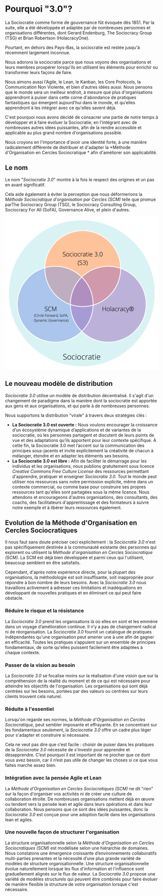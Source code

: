 # Pourquoi "3.0"?

La Sociocratie comme forme de gouvernance fût évoquée dès 1851. Par la suite, elle a été développée et adaptée par de nombreuses personnes et organisations différentes, dont Gerard Endenburg, The Sociocracy Group (TSG) et Brian Robertson (HolacracyOne).

Pourtant, en dehors des Pays-Bas, la sociocratie est restée jusqu'à récemment largement inconnue.

Nous adorons la sociocratie parce que nous voyons des organisations et leurs membres prospérer lorsqu'ils en utilisent les éléments pour enrichir ou transformer leurs façons de faire.

Nous aimons aussi l'Agile, le Lean, le Kanban, les Core Protocols, la Communication Non Violente, et bien d'autres idées aussi. Nous pensons que le monde sera un meilleur endroit, à mesure que plus d'organisations apprendront à puiser dans cette corne d'abondance de pratiques fantastiques qui émergent aujourd'hui dans le monde, et qu'elles apprendront à les intégrer avec ce qu'elles savent déjà.

C'est pourquoi nous avons décidé de consacrer une partie de notre temps à développer et à faire évoluer la Sociocratie, en l'intégrant avec de nombreuses autres idées puissantes, afin de la rendre accessible et applicable au plus grand nombre d'organisations possible.

Nous croyons en l'importance d'avoir une identité forte, à une manière radicalement différente de distribuer et d'adapter la *Méthode d'Organisation en Cercles Sociocratique * afin d'améliorer son applicabilité.

## Le nom

Le nom "*Sociocratie 3.0*" montre à la fois le respect des origines et un pas en avant significatif.

Cela aide également à éviter la perception que nous déformerions la *Méthode Sociocratique d'organisation par Cercles (SCM)* telle que promue parThe Sociocracy Group (TSG), le Sociocracy Consulting Group, Sociocracy For All (SoFA), Governance Alive, et plein d'autres.

![Trois variantes de sociocratie](img/context/sociocracy-variants.png)

## Le nouveau modèle de distribution

*Sociocratie 3.0* utilise un modèle de distribution décentralisé. Il s'agit d'un changement de paradigme dans la manière dont la sociocratie est apportée aux gens et aux organisations, et qui parle à de nombreuses personnes.

Nous supportons la distribution "virale" à travers deux stratégies clés :

* **La Sociocratie 3.0 est ouverte :** Nous voulons encourager la croissance d’un écosystème dynamique d’applications et de variantes de la sociocratie, où les personnes partagent et discutent de leurs points de vue et des adaptations qu’ils apportent pour leur contexte spécifique. À cette fin, la Sociocratie 3.0 met l’accent sur la communication des principes sous-jacents et invite explicitement la créativité de chacun à mélanger, étendre et en adapter les éléments ses besoins.
* **La Sociocratie 3.0 est libre :** Afin de faciliter le démarrage pour les individus et les organisations, nous publions gratuitement sous licence *Creative Commons Free Culture License* des ressources permettant d'apprendre, pratiquer et enseigner *Sociocratie 3.0*. Tout le monde peut utiliser nos ressources sans notre permission explicite, même dans un contexte commercial, ou comme base pour construire ses propres ressources tant qu'elles sont partagées sous la même licence. Nous attendons et encourageons d'autres organisations, des consultants, des coachs, des facilitateurs d'apprentissage et des formateurs à suivre notre exemple et à libérer leurs ressources également.

## Evolution de la Méthode d'Organisation en Cercles Sociocratiques

Il nous faut sans doute préciser ceci explicitement : la *Sociocratie 3.0* n'est pas spécifiquement destinée à la communauté existante des personnes qui explorent ou utilisent la *Méthode d'organisation en Cercles Sociocratique (SCM)*. La SCM est déjà bien développée et parmi ceux qui l'utilisent, beaucoup semblent en être satisfaits.

Cependant, d'après notre expérience directe, pour la plupart des organisations, la méthodologie est soit insuffisante, soit inappropriée pour répondre à bon nombre de leurs besoins. Avec la *Sociocratie 3.0* nous travaillons activement à adresser ces limitations et inadéquations en développant de nouvelles pratiques et en éliminant ce qui peut faire obstacle.

### Réduire le risque et la résistance

La *Sociocratie 3.0* prend les organisations là où elles en sont et les emmène dans un voyage d’amélioration continue. Il n’y a pas de changement radical ni de réorganisation. La *Sociocratie 3.0* fournit un catalogue de pratiques indépendantes qu'une organisation peut amener une à une afin de gagner en efficacité. Toutes les pratiques s’appuient sur un ensemble de principes fondamentaux, de sorte qu'elles puissent facilement être adaptées à chaque contexte.

### Passer de la vision au besoin

La *Sociocratie 3.0* se focalise moins sur la réalisation d'une vision que sur la compréhension de la réalité du moment et de ce qui est nécessaire pour atteindre les objectifs de l'organisation. Les organisations qui sont déjà centrées sur les besoins, portées par des valeurs ou centrées sur leurs clients trouvent cela naturel.

### Réduite à l'essentiel

Lorsqu'on regarde ses normes, la *Méthode d'Organisation en Cercles Sociocratique*, peut sembler imposante et effrayante. En se concentrant sur les fondamentaux seulement, la *Sociocratie 3.0* offre un cadre plus léger pour s'adapter et construire si nécessaire.

Cela ne veut pas dire que c’est facile : choisir de puiser dans les pratiques de la *Sociocratie 3.0* nécessite de s'investir pour apprendre et désapprendre. C’est pourquoi il est important de ne piocher que ce dont vous avez besoin, car il n’est pas utile de changer les choses si ce que vous faites marche assez bien.

### Intégration avec la pensée Agile et Lean

La *Méthode d'Organisation en Cercles Sociocratiques (SCM)* ne dit "rien" sur la façon d'organiser vos activités ni de créer une culture de collaboration étroite. De nombreuses organisations mettent déjà en œuvre ou tendent vers la pensée lean et agile dans leurs opérations et dans leur collaboration. Nous pensons que ce sont des idées puissantes, donc la *Sociocratie 3.0* est conçue pour une adoption facile dans les organisations lean et agiles.

### Une nouvelle façon de structurer l'organisation

La structure organisationnelle selon la *Méthode d'Organisation en Cercles Sociocratiques (SCM)* est modélisée selon une hiérarchie de domaines. Nous constatons une émergence croissante d’environnements collaboratifs multi-parties prenantes et la nécessité d’une plus grande variété de modèles de structure organisationnelle. Une structure organisationnelle évolue naturellement lorsque les flux d'information et l'influence sont graduellement alignés sur le flux de valeur. La *Sociocratie 3.0* propose une variété de modèles structurels qui peuvent être combinés pour faire évoluer de manière flexible la structure de votre organisation lorsque c'est nécessaire.